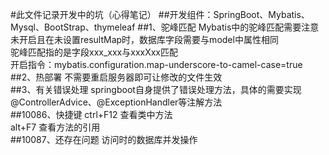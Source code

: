 #此文件记录开发中的坑（心得笔记）
##开发组件：SpringBoot、Mybatis、Mysql、BootStrap、thymeleaf
##1、驼峰匹配
Mybatis中的驼峰匹配需要注意 <br>
未开启且在未设置resultMap时，数据库字段需要与model中属性相同 <br>
驼峰匹配指的是字段xxx_xxx与xxxXxx匹配 <br>
开启指令：mybatis.configuration.map-underscore-to-camel-case=true
##2、热部署
不需要重启服务器即可让修改的文件生效 <br>
##3、有关错误处理
springboot自身提供了错误处理方法，具体的需要实现@ControllerAdvice、@ExceptionHandler等注解方法<br>
##10086、快捷键
ctrl+F12 查看类中方法 <br>
alt+F7 查看方法的引用 <br>
##10087、还存在问题
访问时的数据库并发操作<br>